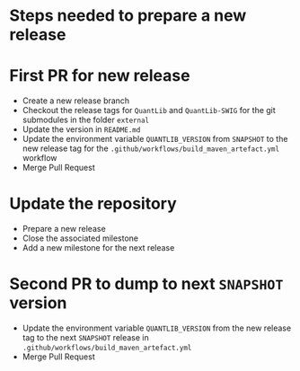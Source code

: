 # Steps needed to prepare a new release

# First PR for new release

- Create a new release branch
- Checkout the release tags for `QuantLib` and `QuantLib-SWIG` for the git submodules in the
  folder `external`
- Update the version in `README.md`
- Update the environment variable `QUANTLIB_VERSION` from `SNAPSHOT` to the new release tag
  for the `.github/workflows/build_maven_artefact.yml` workflow
- Merge Pull Request

# Update the repository

- Prepare a new release
- Close the associated milestone
- Add a new milestone for the next release

# Second PR to dump to next `SNAPSHOT` version

- Update the environment variable `QUANTLIB_VERSION` from the new release tag to the next `SNAPSHOT`
  release in `.github/workflows/build_maven_artefact.yml`
- Merge Pull Request

